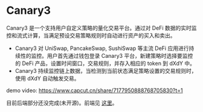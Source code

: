 # Canary3
Canary3 是一个支持用户自定义策略的量化交易平台。通过对 DeFi 数据的实时监控和流式计算，当满足预设交易策略规则时自动进行资产的买入和卖出。

- Canary3 对 UniSwap, PancakeSwap, SushiSwap 等主流 DeFi 应用进行持续性的监控。用户首先通过钱包登录 Canary3 平台，新建策略时选择要监控的 DeFi 产品，设置时间窗口，交易规则，并存入相应的 token 到 dXdY 中。
- Canary3 持续监控链上数据，当检测到当前状态满足策略设置的交易规则时，使用 dXdY 自动触发交易。

demo video: https://www.capcut.cn/share/7177950888768705830?t=1

目前后端部分还没完成(未开源)。前端见 [这里](fe/README.md)。
